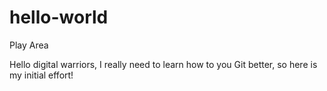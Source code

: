 # hello-world
Play Area

Hello digital warriors, I really need to learn how to you Git better, so here is my initial effort!
